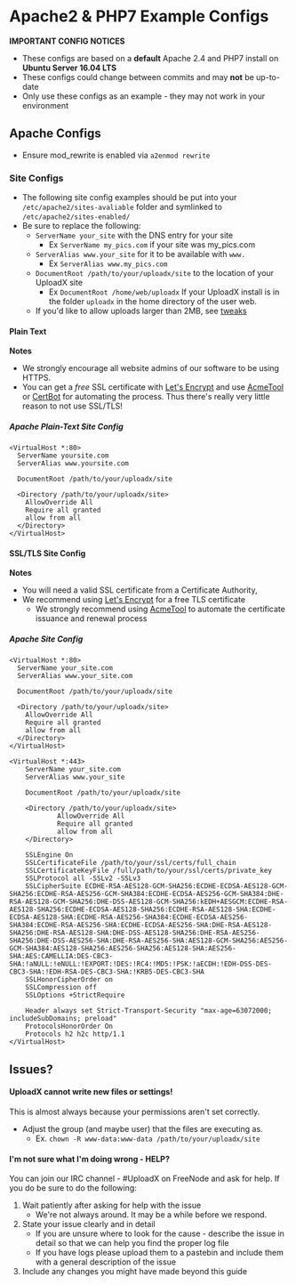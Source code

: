 # Apache2 & PHP7 Example Configs
**IMPORTANT CONFIG NOTICES**

* These configs are based on a **default** Apache 2.4 and PHP7 install on **Ubuntu Server 16.04 LTS**
* These configs could change between commits and may **not** be up-to-date
* Only use these configs as an example - they may not work in your environment


## Apache Configs
  * Ensure mod_rewrite is enabled via `a2enmod rewrite`

### Site Configs
* The following site config examples should be put into your `/etc/apache2/sites-avaliable` folder and symlinked to `/etc/apache2/sites-enabled/`
* Be sure to replace the following:
    * `ServerName your_site` with the DNS entry for your site
        * Ex `ServerName my_pics.com` if your site was my_pics.com
    * `ServerAlias www.your_site` for it to be available with `www.`
        * Ex `ServerAlias www.my_pics.com`
    * `DocumentRoot /path/to/your/uploadx/site` to the location of your UploadX site
        * Ex `DocumentRoot /home/web/uploadx` If your UploadX install is in the folder `uploadx` in the home directory of the user web.
    * If you'd like to allow uploads larger than 2MB, see [tweaks](https://github.com/UploadX/UploadX/blob/master/docs/tweaks.md)

#### Plain Text
**Notes**

* We strongly encourage all website admins of our software to be using HTTPS.
* You can get a _free_ SSL certificate with [Let's Encrypt](https://letsencrypt.org/) and use [AcmeTool](https://github.com/hlandau/acme) or [CertBot](https://certbot.eff.org/) for automating the process. Thus there's really very little reason to not use SSL/TLS!

##### Apache Plain-Text Site Config

```
<VirtualHost *:80>
  ServerName yoursite.com
  ServerAlias www.yoursite.com

  DocumentRoot /path/to/your/uploadx/site

  <Directory /path/to/your/uploadx/site>
    AllowOverride All
    Require all granted
    allow from all
  </Directory>
</VirtualHost>
```

#### SSL/TLS Site Config
**Notes**

* You will need a valid SSL certificate from a Certificate Authority,
* We recommend using [Let's Encrypt](https://letsencrypt.org/) for a free TLS certificate
    * We strongly recommend using [AcmeTool](https://github.com/hlandau/acme) to automate the certificate issuance and renewal process

##### Apache Site Config
```
<VirtualHost *:80>
  ServerName your_site.com
  ServerAlias www.your_site.com

  DocumentRoot /path/to/your/uploadx/site

  <Directory /path/to/your/uploadx/site>
    AllowOverride All
    Require all granted
    allow from all
  </Directory>
</VirtualHost>

<VirtualHost *:443>
    ServerName your_site.com
    ServerAlias www.your_site

    DocumentRoot /path/to/your/uploadx/site

    <Directory /path/to/your/uploadx/site>
            AllowOverride All
            Require all granted
            allow from all
    </Directory>

    SSLEngine On
    SSLCertificateFile /path/to/your/ssl/certs/full_chain
    SSLCertificateKeyFile /full/path/to/your/ssl/certs/private_key
    SSLProtocol all -SSLv2 -SSLv3
    SSLCipherSuite ECDHE-RSA-AES128-GCM-SHA256:ECDHE-ECDSA-AES128-GCM-SHA256:ECDHE-RSA-AES256-GCM-SHA384:ECDHE-ECDSA-AES256-GCM-SHA384:DHE-RSA-AES128-GCM-SHA256:DHE-DSS-AES128-GCM-SHA256:kEDH+AESGCM:ECDHE-RSA-AES128-SHA256:ECDHE-ECDSA-AES128-SHA256:ECDHE-RSA-AES128-SHA:ECDHE-ECDSA-AES128-SHA:ECDHE-RSA-AES256-SHA384:ECDHE-ECDSA-AES256-SHA384:ECDHE-RSA-AES256-SHA:ECDHE-ECDSA-AES256-SHA:DHE-RSA-AES128-SHA256:DHE-RSA-AES128-SHA:DHE-DSS-AES128-SHA256:DHE-RSA-AES256-SHA256:DHE-DSS-AES256-SHA:DHE-RSA-AES256-SHA:AES128-GCM-SHA256:AES256-GCM-SHA384:AES128-SHA256:AES256-SHA256:AES128-SHA:AES256-SHA:AES:CAMELLIA:DES-CBC3-SHA:!aNULL:!eNULL:!EXPORT:!DES:!RC4:!MD5:!PSK:!aECDH:!EDH-DSS-DES-CBC3-SHA:!EDH-RSA-DES-CBC3-SHA:!KRB5-DES-CBC3-SHA
    SSLHonorCipherOrder on
    SSLCompression off
    SSLOptions +StrictRequire

    Header always set Strict-Transport-Security "max-age=63072000; includeSubDomains; preload"
    ProtocolsHonorOrder On
    Protocols h2 h2c http/1.1
</VirtualHost>
```

## Issues?
#### UploadX cannot write new files or settings!
This is almost always because your permissions aren't set correctly.
* Adjust the group (and maybe user) that the files are executing as.
  * Ex. `chown -R www-data:www-data /path/to/your/uploadx/site`

#### I'm not sure what I'm doing wrong - HELP?
You can join our IRC channel - #UploadX on FreeNode and ask for help. If you do be sure to do the following:

1. Wait patiently after asking for help with the issue
    * We're not always around. It may be a while before we respond.
2. State your issue clearly and in detail
    * If you are unsure where to look for the cause - describe the issue in detail so that we can help you find the proper log file
    * If you have logs please upload them to a pastebin and include them with a general description of the issue
3. Include any changes you might have made beyond this guide
